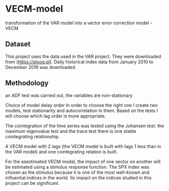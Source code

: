 # VECM-model
transformation of the VAR model into a vector error correction model - VECM

## Dataset
This project uses the data used in the VAR project. They were downloaded from (https://stooq.pl). 
Daily historical index data from January 2010 to December 2019 was downloaded.

## Methodology
an ADF test was carried out, the variables are non-stationary

Choice of model delay order
In order to choose the right one I create two models, test stationarity and autocorrelation in them. Based on the tests I will choose which lag order is more appropriate.

The cointegration of the time series was tested using the Johansen test: the maximum eigenvalue test and the trace test
there is one stable cointegrating relationship.

A VECM model with 2 lags (the VECM model is built with lags 1 less than in the VAR model) and one cointegrating relation is built.  

For the asestimated VECM model, the impact of one sector on another will be estimated using a stimulus response function. The SPX index was chosen as the stimulus because it is one of the most well-known and influential indices in the world. Its impact on the indices studied in this project can be significant.
